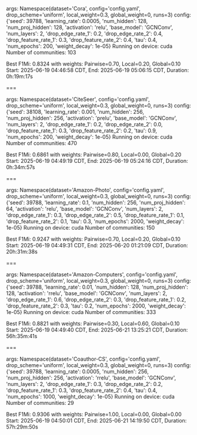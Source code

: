 args: Namespace(dataset='Cora', config='config.yaml', drop_scheme='uniform', local_weight=0.3, global_weight=0, runs=3)
config: {'seed': 39788, 'learning_rate': 0.0005, 'num_hidden': 128, 'num_proj_hidden': 128, 'activation': 'relu', 'base_model': 'GCNConv', 'num_layers': 2, 'drop_edge_rate_1': 0.2, 'drop_edge_rate_2': 0.4, 'drop_feature_rate_1': 0.3, 'drop_feature_rate_2': 0.4, 'tau': 0.4, 'num_epochs': 200, 'weight_decay': 1e-05}
Running on device: cuda
Number of communities: 103

Best F1Mi: 0.8324 with weights: Pairwise=0.70, Local=0.20, Global=0.10
Start: 2025-06-19 04:46:58 CDT, End: 2025-06-19 05:06:15 CDT, Duration: 0h:19m:17s

===

args: Namespace(dataset='CiteSeer', config='config.yaml', drop_scheme='uniform', local_weight=0.3, global_weight=0, runs=3)
config: {'seed': 38108, 'learning_rate': 0.001, 'num_hidden': 256, 'num_proj_hidden': 256, 'activation': 'prelu', 'base_model': 'GCNConv', 'num_layers': 2, 'drop_edge_rate_1': 0.2, 'drop_edge_rate_2': 0.0, 'drop_feature_rate_1': 0.3, 'drop_feature_rate_2': 0.2, 'tau': 0.9, 'num_epochs': 200, 'weight_decay': 1e-05}
Running on device: cuda
Number of communities: 470

Best F1Mi: 0.6861 with weights: Pairwise=0.80, Local=0.00, Global=0.20
Start: 2025-06-19 04:49:19 CDT, End: 2025-06-19 05:24:16 CDT, Duration: 0h:34m:57s

===

args: Namespace(dataset='Amazon-Photo', config='config.yaml', drop_scheme='uniform', local_weight=0.3, global_weight=0, runs=3)
config: {'seed': 39788, 'learning_rate': 0.1, 'num_hidden': 256, 'num_proj_hidden': 64, 'activation': 'relu', 'base_model': 'GCNConv', 'num_layers': 2, 'drop_edge_rate_1': 0.3, 'drop_edge_rate_2': 0.5, 'drop_feature_rate_1': 0.1, 'drop_feature_rate_2': 0.1, 'tau': 0.3, 'num_epochs': 2000, 'weight_decay': 1e-05}
Running on device: cuda
Number of communities: 150

Best F1Mi: 0.9247 with weights: Pairwise=0.70, Local=0.20, Global=0.10
Start: 2025-06-19 04:49:31 CDT, End: 2025-06-20 01:21:09 CDT, Duration: 20h:31m:38s

===

args: Namespace(dataset='Amazon-Computers', config='config.yaml', drop_scheme='uniform', local_weight=0.3, global_weight=0, runs=3)
config: {'seed': 39788, 'learning_rate': 0.01, 'num_hidden': 128, 'num_proj_hidden': 128, 'activation': 'rrelu', 'base_model': 'GCNConv', 'num_layers': 2, 'drop_edge_rate_1': 0.6, 'drop_edge_rate_2': 0.3, 'drop_feature_rate_1': 0.2, 'drop_feature_rate_2': 0.3, 'tau': 0.2, 'num_epochs': 2000, 'weight_decay': 1e-05}
Running on device: cuda
Number of communities: 333

Best F1Mi: 0.8821 with weights: Pairwise=0.30, Local=0.60, Global=0.10
Start: 2025-06-19 04:49:40 CDT, End: 2025-06-21 13:25:21 CDT, Duration: 56h:35m:41s

===

args: Namespace(dataset='Coauthor-CS', config='config.yaml', drop_scheme='uniform', local_weight=0.3, global_weight=0, runs=3)
config: {'seed': 39788, 'learning_rate': 0.0005, 'num_hidden': 256, 'num_proj_hidden': 256, 'activation': 'rrelu', 'base_model': 'GCNConv', 'num_layers': 2, 'drop_edge_rate_1': 0.3, 'drop_edge_rate_2': 0.2, 'drop_feature_rate_1': 0.3, 'drop_feature_rate_2': 0.4, 'tau': 0.4, 'num_epochs': 1000, 'weight_decay': 1e-05}
Running on device: cuda
Number of communities: 29

Best F1Mi: 0.9306 with weights: Pairwise=1.00, Local=0.00, Global=0.00
Start: 2025-06-19 04:50:01 CDT, End: 2025-06-21 14:19:50 CDT, Duration: 57h:29m:50s
